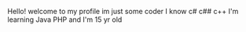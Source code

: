 Hello! welcome to my profile im just some coder
I know c# c## c++
I'm learning Java PHP and 
I'm 15 yr old

